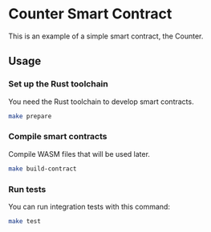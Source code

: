 # Counter Smart Contract

This is an example of a simple smart contract, the Counter.

## Usage

### Set up the Rust toolchain
You need the Rust toolchain to develop smart contracts.
```bash
make prepare
```

### Compile smart contracts
Compile WASM files that will be used later.
```bash
make build-contract
```
### Run tests
You can run integration tests with this command:
```bash
make test
```